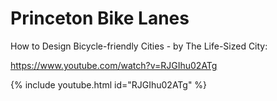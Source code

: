 # Princeton Bike Lanes

How to Design Bicycle-friendly Cities - by The Life-Sized City:

https://www.youtube.com/watch?v=RJGIhu02ATg

{% include youtube.html id="RJGIhu02ATg" %}
